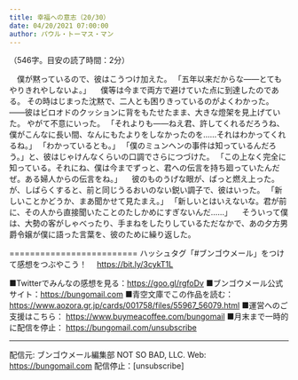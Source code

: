 ```yaml
---
title: 幸福への意志（20/30）
date: 04/20/2021 07:00:00
author: パウル・トーマス・マン
---
```


（546字。目安の読了時間：2分）

　僕が黙っているので、彼はこうつけ加えた。
「五年以来だからな――とてもやりきれやしないよ。」
　僕等は今まで両方で避けていた点に到達したのである。
その時はじまった沈黙で、二人とも困りきっているのがよくわかった。
――彼はビロオドのクッションに背をもたせたまま、大きな燈架を見上げていた。
やがて不意にいった。
「それよりも――ねえ君、許してくれるだろうね、僕がこんなに長い間、なんにもたよりをしなかったのを……それはわかってくれるね。」
「わかっているとも。」
「僕のミュンヘンの事件は知っているんだろう。」と、彼はじゃけんなくらいの口調でさらにつづけた。
「この上なく完全に知っている。それにね、僕は今までずっと、君への伝言を持ち廻っていたんだぜ。ある婦人からの伝言をね。」
　彼のものうげな眼が、ぱっと燃え上った。
が、しばらくすると、前と同じうるおいのない鋭い調子で、彼はいった。
「新しいことかどうか、まあ聞かせて見たまえ。」
「新しいとはいえないな。君が前に、その人から直接聞いたことのたしかめにすぎないんだ……」
　そういって僕は、大勢の客がしゃべったり、手まねをしたりしているただなかで、あの夕方男爵令嬢が僕に語った言葉を、彼のために繰り返した。

=========================
ハッシュタグ「#ブンゴウメール」をつけて感想をつぶやこう！　
https://bit.ly/3cykT1L

■Twitterでみんなの感想を見る：https://goo.gl/rgfoDv
■ブンゴウメール公式サイト：https://bungomail.com
■青空文庫でこの作品を読む：https://www.aozora.gr.jp/cards/001758/files/55967_56079.html
■運営へのご支援はこちら： https://www.buymeacoffee.com/bungomail
■月末まで一時的に配信を停止： https://bungomail.com/unsubscribe

-------
配信元: ブンゴウメール編集部
NOT SO BAD, LLC.
Web: https://bungomail.com
配信停止：[unsubscribe]


